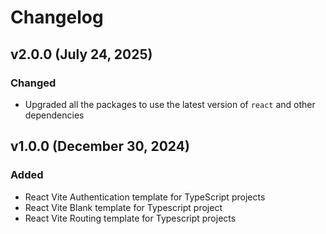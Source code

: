 # Changelog

## v2.0.0 (July 24, 2025)

### Changed

- Upgraded all the packages to use the latest version of `react` and other dependencies

## v1.0.0 (December 30, 2024)

### Added

- React Vite Authentication template for TypeScript projects
- React Vite Blank template for Typescript project
- React Vite Routing template for Typescript projects
